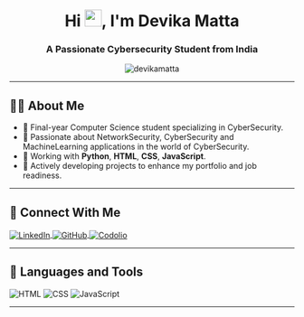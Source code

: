 <h1 align="center">Hi <img src="https://media.giphy.com/media/hvRJCLFzcasrR4ia7z/giphy.gif" width="30px"/>, I'm Devika Matta</h1>
<h3 align="center">A Passionate Cybersecurity Student from India</h3>

<p align="center">
  <img src="https://komarev.com/ghpvc/?username=devikamatta&label=Profile%20views&color=0e75b6&style=flat" alt="devikamatta" />
</p>

---

## 🙋‍♀️ About Me

- 🔹 Final-year Computer Science student specializing in CyberSecurity. 
- 🔹 Passionate about  NetworkSecurity, CyberSecurity and MachineLearning applications in the world of CyberSecurity.
- 🔹 Working with **Python**, **HTML**, **CSS**, **JavaScript**. 
- 🔹 Actively developing projects to enhance my portfolio and job readiness.

---

## 🔗 Connect With Me

<p align="left">
  <a href="https://www.linkedin.com/in/sailumatta" target="blank">
    <img align="center" src="https://img.shields.io/badge/LinkedIn-0077B5?style=for-the-badge&logo=linkedin&logoColor=white" alt="LinkedIn"/>
  </a>
 <a href="https://github.com/SailudevikaMatta" target="_blank">
    <img align="center" src="https://img.shields.io/badge/GitHub-181717?style=for-the-badge&logo=github&logoColor=white" alt="GitHub"/>
  </a>
  <a href="https://codolio.com/profile/DevikaMatta" target="_blank">
    <img align="center" src="https://img.shields.io/badge/Codolio-000000?style=for-the-badge&logo=codeforces&logoColor=white" alt="Codolio"/>
  </a>
</p>

---

## 🧰 Languages and Tools

<p align="left">
  <img src="https://img.shields.io/badge/HTML5-E34F26?style=for-the-badge&logo=html5&logoColor=white" alt="HTML"/>
  <img src="https://img.shields.io/badge/CSS3-1572B6?style=for-the-badge&logo=css3&logoColor=white" alt="CSS"/>
  <img src="https://img.shields.io/badge/JavaScript-F7DF1E?style=for-the-badge&logo=javascript&logoColor=black" alt="JavaScript"/>
</p>

---



